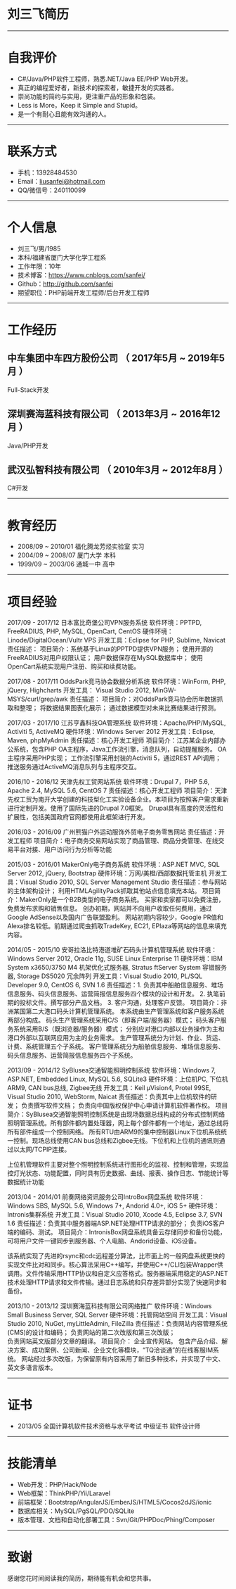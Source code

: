 # 刘三飞简历

---

# 自我评价

- C#/Java/PHP软件工程师，熟悉.NET/Java EE/PHP Web开发。
- 真正的编程爱好者，新技术的探索者，敏捷开发的实践者。
- 崇尚功能的简约与实用，更注重产品的形象和包装。
- Less is More，Keep it Simple and Stupid。
- 是一个有耐心且能有效沟通的人。

---

# 联系方式

- 手机：13928484530 
- Email：liusanfei@hotmail.com
- QQ/微信号：240110099 

---

# 个人信息

 - 刘三飞/男/1985 
 - 本科/福建省厦门大学化学工程系 
 - 工作年限：10年
 - 技术博客：https://www.cnblogs.com/sanfei/
 - Github：http://github.com/sanfei 
 - 期望职位：PHP前端开发工程师/后台开发工程师

---

# 工作经历

## 中车集团中车四方股份公司 （ 2017年5月 ~ 2019年5月 ）

Full-Stack开发

## 深圳赛海蓝科技有限公司 （ 2013年3月 ~ 2016年12月 ）

Java/PHP开发

## 武汉弘智科技有限公司 （ 2010年3月 ~ 2012年8月 ）

C#开发

---

# 教育经历

- 2008/09 ~ 2010/01 福化腾龙芳烃实验室 实习
- 2004/09 ~ 2008/07	厦门大学 本科
- 1999/09 ~ 2003/06 通城一中 高中

---

# 项目经验

2017/09 - 2017/12	日本富比奇堡公司VPN服务系统
	软件环境：PPTPD, FreeRADIUS, PHP, MySQL, OpenCart, CentOS
	硬件环境：Linode/DigitalOcean/Vultr VPS
	开发工具：Eclipse for PHP, Sublime, Navicat
	责任描述：
	项目简介：系统基于Linux的PPTPD提供VPN服务；
使用开源的FreeRADIUS对用户权限认证；
用户数据保存在MySQL数据库中；
使用OpenCart系统实现用户注册、购买和续费功能。

2017/08 - 2017/11	OddsPark竞马协会数据分析系统
	软件环境：WinForm, PHP, jQuery, Highcharts
	开发工具： Visual Studio 2012, MinGW-MSYS/curl/grep/awk
	责任描述：
	项目简介：对OddsPark竞马协会历年数据抓取和整理；
将数据结果图表化展示；
通过数据模型对未来比赛结果进行预测。

2017/03 - 2017/10	江苏亨鑫科技OA管理系统
	软件环境：Apache/PHP/MySQL, Activiti 5, ActiveMQ
	硬件环境：Windows Server 2012
	开发工具：Eclipse, Maven, phpMyAdmin
	责任描述：核心开发工程师
	项目简介：江苏某企业内部办公系统，包含PHP OA主程序，Java工作流引擎，消息队列，自动提醒服务。
OA主程序采用PHP实现；
工作流引擎采用封装的Activiti 5，通过REST API调用；
推送服务通过ActiveMQ消息队列与主程序交互。

2016/10 - 2016/12	天津先权工贸网站系统
	软件环境：Drupal 7，PHP 5.6, Apache 2.4, MySQL 5.6, CentOS 7
	责任描述：核心开发工程师
	项目简介：天津先权工贸为南开大学创建的科技型化工实验设备企业。本项目为按照客户需求重新进行定制开发。使用了国际先进的Drupal 7.0框架。
Drupal具有高度的灵活性和扩展性，包括美国政府官网都使用此框架进行开发。 

2016/03 - 2016/09	广州熊猫户外运动服饰外贸电子商务零售网站
	责任描述：开发工程师
	项目简介：电子商务交易网站实现了商品管理、商品分类管理、在线交易平台对接、用户访问行为分析等功能

2015/03 - 2016/01	MakerOnly电子商务系统
	软件环境：ASP.NET MVC, SQL Server 2012, jQuery, Bootstrap
	硬件环境：万网/美橙/西部数据托管主机
	开发工具：Visual Studio 2010, SQL Server Management Studio
	责任描述：参与网站的主体架构设计；
利用HTMLAgilityPack抓取其他站点信息填充本站。
	项目简介：MakerOnly是一个B2B类型的电子商务系统。
买家和卖家都可以免费注册，免费发布求购和销售信息。
创办初期，网站并不向用户收取任何费用，通过Google AdSense以及国内广告联盟盈利。
网站初期内容较少，Google PR值和Alexa排名较低。前期通过爬虫抓取TradeKey, EC21, EPlaza等网站的信息来填充内容。

2014/05 - 2015/10	安哥拉洛比特港道堆矿石码头计算机管理系统
	软件环境：Windows Server 2012, Oracle 11g, SUSE Linux Enterprise 11
	硬件环境：IBM System x3650/3750 M4 机架优化式服务器, Stratus ftServer System 容错服务器, Storage DS5020 冗余阵列
	开发工具：Visual Studio 2010, PL/SQL Developer 9.0, CentOS 6, SVN 1.6
	责任描述：1. 负责其中船舶信息服务、堆场信息服务、码头信息服务、运营简报信息服务四个模块的设计和开发。 
2. 执笔前期的投标文件。撰写部分产品文档。 
3. 客户沟通，处理客户反馈。
	项目简介：非洲某国第二大港口码头计算机管理系统。 
本系统由生产管理系统和客户服务系统两部分构成。 
码头生产管理系统采用C/S（即客户端/服务器）模式； 
码头客户服务系统采用B/S（既浏览器/服务器）模式； 
分别应对港口内部以业务操作为主和港口外部以互联网应用为主的业务需求。 
生产管理系统分为计划、作业、货运、计费、系统管理五个子系统。 
客户管理系统分为船舶信息服务、堆场信息服务、码头信息服务、运营简报信息服务四个子系统。 

2013/09 - 2014/12	SyBlusea交通智能照明控制系统
	软件环境：Windows 7, ASP.NET, Embedded Linux, MySQL 5.6, SQLite3
	硬件环境：上位机PC, 下位机ARM9, CAN bus总线, Zigbee无线
	开发工具：Keil μVision4, Protel 99SE, Visual Studio 2010, WebStorm, Naicat
	责任描述：负责其中上位机软件的研发； 
负责撰写软件文档； 
负责向中国版权保护中心申请计算机软件著作权。
	项目简介：SyBlusea交通智能照明控制系统是由现场数据总线构成的分布式控制网络照明管理系统。所有部件都内置处理器，网上每个部件都有一个地址，通过总线将所有部件组成一个控制网络。
所有RTU由ARM9的集中控制器Linux下位机系统统一控制。现场总线使用CAN bus总线和Zigbee无线。下位机和上位机的通讯则通过以太网/TCPIP连接。

上位机管理软件主要对整个照明控制系统进行图形化的监视、控制和管理，实现监控灯光状态、功能配置，同时具有历史数据、曲线、报表、操作日志、节能统计等数据统计功能

2013/04 - 2014/01	前奏网络资讯服务公司IntroBox网盘系统
	软件环境：Windows SBS, MySQL 5.6, Windows 7+, Andorid 4.0+, iOS 5+
	硬件环境：Intronis集群系统
	开发工具：Visual Studio 2010, Xcode 4.5, Eclipse 3.7, SVN 1.6
	责任描述：负责其中服务器端ASP.NET处理HTTP请求的部分；
负责iOS客户端的编码、测试。
	项目简介：IntronisBox网盘系统具备云存储同步和备份功能，可将用户文件一键同步到服务器、个人电脑、Andorid设备、iOS设备。

该系统实现了先进的rsync和cdc远程差分算法，比市面上的一般网盘系统更快的实现文件比对和同步。核心算法采用C++编写，并使用C++/CLI包装Wrapper供调用。文件传输采用HTTP协议和自定义应答格式。服务器端采用稳定的ASP.NET技术处理HTTP请求和文件传输。通过日志系统和只存差异部分实现了快速同步和备份。

2013/10 - 2013/12	深圳赛海蓝科技有限公司网络推广
	软件环境：Windows Small Business Server, SQL Server
	硬件环境：托管网站空间
	开发工具：Visual Studio 2010, NuGet, myLittleAdmin, FileZilla
	责任描述：负责网站内容管理系统(CMS)的设计和编码； 
负责网站的第二次改版和第三次改版；  
负责网站英文版部分文章的翻译。
	项目简介：
 企业宣传网站。
 包含产品介绍、解决方案、成功案例、公司新闻、企业文化等模块，“TQ洽谈通”的在线客服IM系统。 
 网站经过多次改版，为保留原有内容采用了新旧多种技术，并实现了中文、英文多语言版本。


---

# 证书

- 2013/05	全国计算机软件技术资格与水平考试 中级证书 软件设计师

---

# 技能清单

- Web开发：PHP/Hack/Node
- Web框架：ThinkPHP/Yii/Laravel
- 前端框架：Bootstrap/AngularJS/EmberJS/HTML5/Cocos2dJS/ionic
- 数据库相关：MySQL/PgSQL/PDO/SQLite
- 版本管理、文档和自动化部署工具：Svn/Git/PHPDoc/Phing/Composer

---

# 致谢

感谢您花时间阅读我的简历，期待能有机会和您共事。
